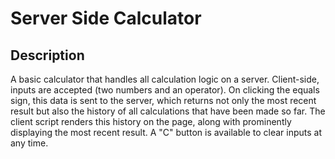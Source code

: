 # Server Side Calculator

## Description

A basic calculator that handles all calculation logic on a server. Client-side, inputs are accepted (two numbers and an operator). On clicking the equals sign, this data is sent to the server, which returns not only the most recent result but also the history of all calculations that have been made so far. The client script renders this history on the page, along with prominently displaying the most recent result. A "C" button is available to clear inputs at any time.
